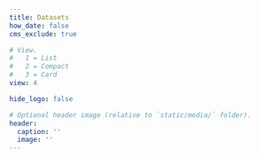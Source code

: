 ```yaml
---
title: Datasets
how_date: false
cms_exclude: true

# View.
#   1 = List
#   2 = Compact
#   3 = Card
view: 4

hide_logo: false

# Optional header image (relative to `static/media/` folder).
header:
  caption: ''
  image: ''
---
```

